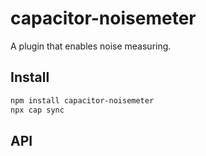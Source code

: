 # capacitor-noisemeter

A plugin that enables noise measuring.

## Install

```bash
npm install capacitor-noisemeter
npx cap sync
```

## API

<docgen-index></docgen-index>

<docgen-api>
<!-- run docgen to generate docs from the source -->
<!-- More info: https://github.com/ionic-team/capacitor-docgen -->
</docgen-api>
